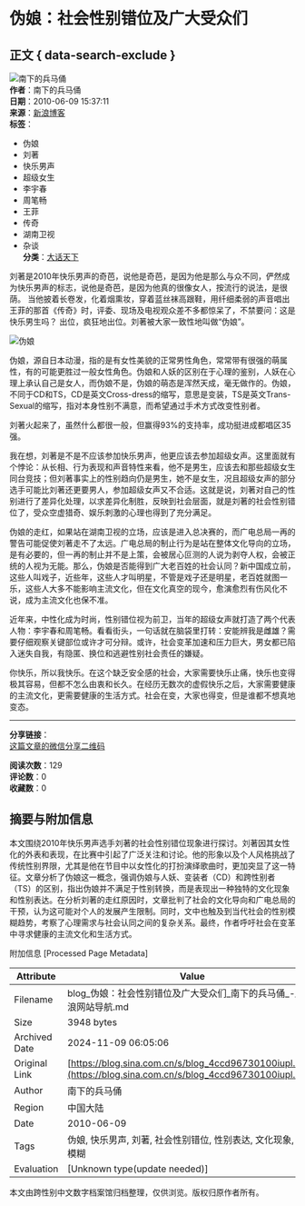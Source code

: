 # 伪娘：社会性别错位及广大受众们

## 正文 { data-search-exclude }


![南下的兵马俑](http://portrait4.sinaimg.cn/1288541811/blog/180)  
**作者**：南下的兵马俑  
**日期**：2010-06-09 15:37:11  
**来源**：[新浪博客](http://blog.sina.com.cn/u/1288541811)  
**标签**： 
- 伪娘
- 刘著
- 快乐男声
- 超级女生
- 李宇春
- 周笔畅
- 王菲
- 传奇
- 湖南卫视
- 杂谈  
**分类**：[大话天下](https://blog.sina.com.cn/s/articlelist_1288541811_3_1.html)

刘著是2010年快乐男声的奇芭，说他是奇芭，是因为他是那么与众不同，俨然成为快乐男声的标志，说他是奇芭，是因为他真的很像女人，按流行的说法，是很荫。 当他披着长卷发，化着烟熏妆，穿着蓝丝袜高跟鞋，用纤细柔弱的声音唱出王菲的那首《传奇》时，评委、现场及电视观众差不多都惊呆了，不禁要问：这是快乐男生吗？ 出位，疯狂地出位。刘著被大家一致性地叫做“伪娘”。  

![伪娘](http://img9.tianya.cn/photo/2010/5/21/21878305_5722316.jpg)  

伪娘，源自日本动漫，指的是有女性美貌的正常男性角色，常常带有很强的萌属性，有的可能更胜过一般女性角色。伪娘和人妖的区别在于心理的鉴别，人妖在心理上承认自己是女人，而伪娘不是，伪娘的萌态是浑然天成，毫无做作的。伪娘，不同于CD和TS，CD是英文Cross-dress的缩写，意思是变装，TS是英文Trans-Sexual的缩写，指对本身性别不满意，而希望通过手术方式改变性别者。  

刘著火起来了，虽然什么都很一般，但赢得93%的支持率，成功挺进成都唱区35强。  

我在想，刘著是不是不应该参加快乐男声，他更应该去参加超级女声。这里面就有个悖论：从长相、行为表现和声音特性来看，他不是男生，应该去和那些超级女生同台竞技；但刘著事实上的性别趋向仍是男生，她不是女生，况且超级女声的部分选手可能比刘著还更要男人，参加超级女声又不合适。这就是说，刘著对自己的性别进行了差异化处理，以求差异化制胜，反映到社会层面，就是刘著的社会性别错位了，受众空虚猎奇、娱乐刺激的心理也得到了充分满足。  

伪娘的走红，如果站在湖南卫视的立场，应该是进入总决赛的，而广电总局一再的警告可能促使刘著走不了太远。广电总局的制止行为是站在整体文化导向的立场，是有必要的，但一再的制止并不是上策，会被居心叵测的人说为剥夺人权，会被正统的人视为无能。那么，伪娘是否能得到广大老百姓的社会认同？新中国成立前，这些人叫戏子，近些年，这些人才叫明星，不管是戏子还是明星，老百姓就图一乐，这些人大多不能影响主流文化，但在文化真空的现今，愈演愈烈有伤风化不说，成为主流文化也保不准。  

近年来，中性化成为时尚，性别错位视为前卫，当年的超级女声就打造了两个代表人物：李宇春和周笔畅。看看街头，一句话就在脑袋里打转：安能辨我是雌雄？需要仔细观察关键部位或许才可分辩。或许，社会变革加速和压力巨大，男女都已陷入迷失自我，有隐匿、换位和逃避性别社会责任的嫌疑。  

你快乐，所以我快乐。在这个缺乏安全感的社会，大家需要快乐止痛，快乐也变得极其容易，但都不怎么由衷和长久。在经历无数次的虚假快乐之后，大家需要健康的主流文化，更需要健康的生活方式。社会在变，大家也得变，但是谁都不想真地变态。  

---  

**分享链接**：  
[这篇文章的微信分享二维码](https://comet.blog.sina.com.cn/qr?https://blog.sina.com.cn/s/blog_4ccd96730100iupl.html)  

**阅读次数**：129  
**评论数**：0  
**收藏数**：0  

## 摘要与附加信息

<!-- tcd_abstract -->
本文围绕2010年快乐男声选手刘著的社会性别错位现象进行探讨。刘著因其女性化的外表和表现，在比赛中引起了广泛关注和讨论。他的形象以及个人风格挑战了传统性别界限，尤其是他在节目中以女性化的打扮演绎歌曲时，更加突显了这一特征。文章分析了伪娘这一概念，强调伪娘与人妖、变装者（CD）和跨性别者（TS）的区别，指出伪娘并不满足于性别转换，而是表现出一种独特的文化现象和性别表达。在分析刘著的走红原因时，文章批判了社会的文化导向和广电总局的干预，认为这可能对个人的发展产生限制。同时，文中也触及到当代社会的性别模糊趋势，考察了心理需求与社会认同之间的复杂关系。最终，作者呼吁社会在变革中寻求健康的主流文化和生活方式。
<!-- tcd_abstract_end -->

附加信息 [Processed Page Metadata]

| Attribute       | Value                                  |
|-----------------|----------------------------------------|
| Filename        | blog_伪娘：社会性别错位及广大受众们_南下的兵马俑_-_新浪网站导航.md                             |
| Size            | 3948 bytes                           |
| Archived Date   | 2024-11-09 06:05:06                             |
| Original Link   | [https://blog.sina.com.cn/s/blog_4ccd96730100iupl.html](https://blog.sina.com.cn/s/blog_4ccd96730100iupl.html)                       |
| Author          | 南下的兵马俑                               |
| Region          | 中国大陆                               |
| Date            | 2010-06-09                                 |
| Tags            | 伪娘, 快乐男声, 刘著, 社会性别错位, 性别表达, 文化现象, 性别模糊                                 |
| Evaluation            | [Unknown type(update needed)]                                 |
<!-- tcd_table_end -->

本文由跨性别中文数字档案馆归档整理，仅供浏览。版权归原作者所有。
